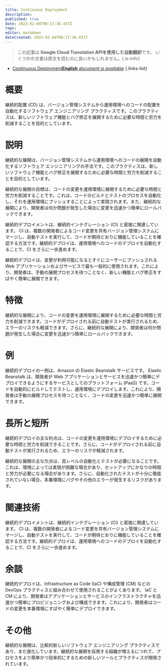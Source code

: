 ```yaml
---
title: Continuous Deployment
description: 
published: true
date: 2023-02-04T08:17:36.437Z
tags: 
editor: markdown
dateCreated: 2023-02-04T08:17:36.437Z
---
```


> この記事は **Google Cloud Translation APIを使用した自動翻訳**です。
いくつかの文書は原文を読むのに良いかもしれません。{.is-info}



- [Continuous Deployment***English** document is available*](/en/Knowledge-base/Dictionary/continuous-deployment)
{.links-list}


# 概要
継続的配置 (CD) は、バージョン管理システムから運用環境へのコードの配置を自動化するソフトウェア エンジニアリング プラクティスです。このプラクティスは、新しいソフトウェア機能とバグ修正を展開するために必要な時間と労力を削減することを目的としています。

# 説明
継続的な展開は、バージョン管理システムから運用環境へのコードの展開を自動化するソフトウェア エンジニアリングの手法です。このプラクティスは、新しいソフトウェア機能とバグ修正を展開するために必要な時間と労力を削減することを目的としています。

継続的な展開の目標は、コードの変更を運用環境に展開するために必要な時間と労力を削減することです。これは、コードのビルドとテストのプロセスを自動化し、それを運用環境にプッシュすることによって実現されます。また、継続的な展開により、開発者は何か問題が発生した場合に変更を迅速かつ簡単にロールバックできます。

継続的デプロイメントは、継続的インテグレーション (CI) と密接に関連しています。 CI は、複数の開発者によるコード変更を共有バージョン管理システムにマージし、自動テストを実行して、コードが期待どおりに機能していることを確認する方法です。継続的デプロイは、運用環境へのコードのデプロイを自動化することで、CI をさらに一歩進めます。

継続的デプロイは、変更が利用可能になるとすぐにユーザーにプッシュされる Web アプリケーションおよびサービスで最も一般的に使用されます。これにより、開発者は、手動の展開プロセスを待つことなく、新しい機能とバグ修正をすばやく簡単に展開できます。

# 特徴
継続的な展開により、コードの変更を運用環境に展開するために必要な時間と労力を削減できます。コードがデプロイされる前に自動テストが実行されるため、エラーのリスクも軽減できます。さらに、継続的な展開により、開発者は何か問題が発生した場合に変更を迅速かつ簡単にロールバックできます。

# 例
継続的デプロイの一例は、Amazon の Elastic Beanstalk サービスです。 Elastic Beanstalk は、開発者が Web アプリケーションとサービスを迅速かつ簡単にデプロイできるようにするサービスとしてのプラットフォーム (PaaS) です。コードを自動的にビルドしてテストし、運用環境にデプロイします。これにより、開発者は手動の展開プロセスを待つことなく、コードの変更を迅速かつ簡単に展開できます。

# 長所と短所
継続的デプロイの主な利点は、コードの変更を運用環境にデプロイするために必要な時間と労力を削減できることです。さらに、コードがデプロイされる前に自動テストが実行されるため、エラーのリスクが軽減されます。

継続的な展開の主な欠点は、高レベルの自動化とテストが必要になることです。これは、環境によっては実現が困難な場合があり、セットアップにかなりの時間と労力が必要になる場合があります。さらに、自動化されたテストが十分に徹底されていない場合、本番環境にバグやその他のエラーが発生するリスクがあります。

# 関連技術
継続的デプロイメントは、継続的インテグレーション (CI) と密接に関連しています。 CI は、複数の開発者によるコード変更を共有バージョン管理システムにマージし、自動テストを実行して、コードが期待どおりに機能していることを確認する方法です。継続的デプロイは、運用環境へのコードのデプロイを自動化することで、CI をさらに一歩進めます。

# 余談
継続的デプロイは、Infrastructure as Code (IaC) や構成管理 (CM) などの DevOps プラクティスと組み合わせて使用されることがよくあります。 IaC と CM により、開発者はアプリケーションとサービスのインフラストラクチャを迅速かつ簡単にプロビジョニングおよび構成できます。これにより、開発者はコードの変更を本番環境にすばやく簡単にデプロイできます。

# その他
継続的な展開は、比較的新しいソフトウェア エンジニアリング プラクティスであり、まだ進化しています。継続的な展開を採用する組織が増えるにつれて、プロセスをより簡単かつ効率的にするための新しいツールとプラクティスが開発されています。